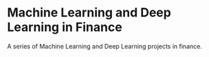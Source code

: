 # Machine Learning and Deep Learning in Finance
A series of Machine Learning and Deep Learning projects in finance.
